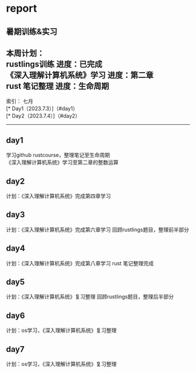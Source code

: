 # report
暑期训练&实习
------------------------------
本周计划：  
rustlings训练                 进度：已完成  
《深入理解计算机系统》学习      进度：第二章  
 rust 笔记整理                 进度：生命周期  
------------------------------
索引： 七月  
[* Day1（2023.7.3）]（#day1）  
[* Day2（2023.7.4）]（#day2）  
****    
## day1
学习github rustcourse，整理笔记至生命周期  
《深入理解计算机系统》学习至第二章的整数运算  
## day2
计划：《深入理解计算机系统》完成第四章学习
## day3
计划：《深入理解计算机系统》完成第六章学习
      回顾rustlings题目，整理前半部分
## day4
计划：《深入理解计算机系统》完成第八章学习
      rust 笔记整理完成
## day5
计划：《深入理解计算机系统》复习整理
      回顾rustlings题目，整理后半部分
## day6
计划：os学习，《深入理解计算机系统》复习整理
## day7
计划：os学习，《深入理解计算机系统》复习整理

